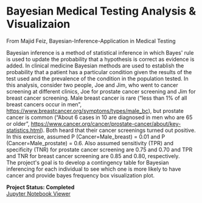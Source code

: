 # Bayesian Medical Testing Analysis & Visualizaion
From Majid Feiz, Bayesian-Inference-Application in Medical Testing

Bayesian inference is a method of statistical inference in which Bayes' rule is used to update the probability that a hypothesis is correct as evidence is added. In clinical medicine Bayesian methods are used to establish the probability that a patient has a particular condition given the results of the test used and the prevalence of the condition in the population tested.
In this analysis, consider two people, Joe and Jim, who went to cancer screening at different clinics, Joe for prostate 
cancer screening and Jim for breast cancer screening. Male breast cancer is rare (“less than 1% of all 
breast cancers occur in men”, https://www.breastcancer.org/symptoms/types/male_bc), but prostate 
cancer is common (“About 6 cases in 10 are diagnosed in men who are 65 or older”, 
https://www.cancer.org/cancer/prostate-cancer/about/key-statistics.html). Both heard that their cancer
screenings turned out positive. In this exercise, assumed P (Cancer=Male_breast) = 0.01 and P
(Cancer=Male_prostate) = 0.6. Also assumed sensitivity (TPR) and specificity (TNR) for prostate cancer screening are 0.75 and 
0.70 and TPR and TNR for breast cancer screening are 0.85 and 0.80, respectively.\
The project's goal is to develop a contingency table for Bayesian inferencing for each individual to see which one is more likely to have cancer and provide bayes frequency box visualization plot.

**Project Status: Completed**
<br>
<a href="https://github.com/majfeizatgmaildotcom/Medical-Testing-Analysis-Visualization/blob/1e0957e56c8ee7c9c745235e94fe76e240ce7e96/Medical_Testing_Analysis_Visualization.ipynb">Jupyter Notebook Viewer</a>
